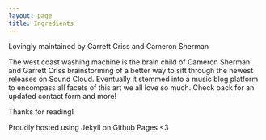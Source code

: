 ```yaml
---
layout: page
title: Ingredients
---
```


<p class="message">
 Lovingly maintained by Garrett Criss and Cameron Sherman
</p>

The west coast washing machine is the brain child of Cameron Sherman and Garrett Criss brainstorming of a better way to sift through the newest releases on Sound Cloud. Eventually it stemmed into a music blog platform to encompass all facets of this art we all love so much. Check back for an updated contact form and more!

Thanks for reading!

Proudly hosted using Jekyll on Github Pages <3

